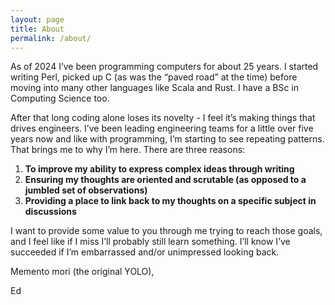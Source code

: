 ```yaml
---
layout: page
title: About
permalink: /about/
---
```


As of 2024 I’ve been programming computers for about 25 years. I started writing Perl, picked up C (as was the “paved road” at the time) before moving into many other languages like Scala and Rust. I have a BSc in Computing Science too.

After that long coding alone loses its novelty - I feel it’s making things that drives engineers. I’ve been leading engineering teams for a little over five years now and like with programming, I’m starting to see repeating patterns. That brings me to why I’m here. There are three reasons:

1. **To improve my ability to express complex ideas through writing**
2. **Ensuring my thoughts are oriented and scrutable (as opposed to a jumbled set of observations)**
3. **Providing a place to link back to my thoughts on a specific subject in discussions**

I want to provide some value to you through me trying to reach those goals, and I feel like if I miss I’ll probably still learn something. I’ll know I’ve succeeded if I’m embarrassed and/or unimpressed looking back. 

Memento mori (the original YOLO),

Ed

